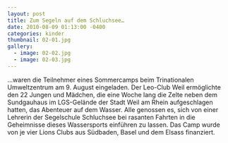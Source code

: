```yaml
---
layout: post
title: Zum Segeln auf dem Schluchsee…
date: 2010-08-09 01:13:00 -0400
categories: kinder
thumbnail: 02-01.jpg
gallery:
  - image: 02-02.jpg
  - image: 02-03.jpg
---
```

…waren die Teilnehmer eines Sommercamps beim Trinationalen Umweltzentrum am 9. August eingeladen. Der Leo-Club Weil ermöglichte den 22 Jungen und Mädchen, die eine Woche lang die Zelte neben dem Sundgauhaus im LGS-Gelände der Stadt Weil am Rhein aufgeschlagen hatten, das Abenteuer auf dem Wasser. Alle genossen es, sich von einer Lehrerin der Segelschule Schluchsee bei rasanten Fahrten in die Geheimnisse dieses Wassersports einführen zu lassen. Das Camp wurde von je vier Lions Clubs aus Südbaden, Basel und dem Elsass finanziert.